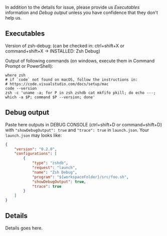 In addition to the details for issue, please provide us *Executables* information and *Debug output* unless you have confidence that they don't help us.

## Executables
Version of zsh-debug: (can be checked in: ctrl+shift+X or command+shift+X -> INSTALLED: Zsh Debug)

Output of following commands (on windows, execute them in Command Prompt or PowerShell):

```
where zsh
# if `code` not found on macOS, follow the instructions in:
# https://code.visualstudio.com/docs/setup/mac
code --version
zsh -c 'uname -a; for P in zsh zshdb cat mkfifo pkill; do echo ---; which -a $P; command $P --version; done'
```

## Debug output
Paste here outputs in DEBUG CONSOLE (ctrl+shift+D or command+shift+D) with `"showDebugOutput": true` and `"trace": true` in `launch.json`.
Your `launch.json` may looks like:

```json
{
    "version": "0.2.0",
    "configurations": [
        {
            "type": "zshdb",
            "request": "launch",
            "name": "Zsh Debug",
            "program": "${workspaceFolder}/src/foo.sh",
            "showDebugOutput": true,
            "trace": true
        }
    ]
}
```

## Details
Details goes here.
